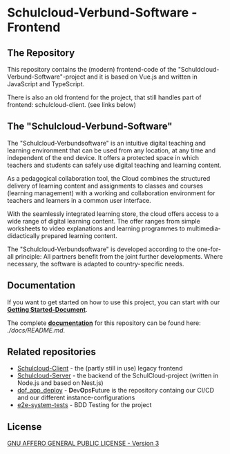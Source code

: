 # Schulcloud-Verbund-Software - Frontend

## The Repository

This repository contains the (modern) frontend-code of the "Schuldcloud-Verbund-Software"-project and it is based on Vue.js and written in JavaScript and TypeScript.

There is also an old frontend for the project, that still handles part of frontend: schulcloud-client. (see links below)

## The "Schulcloud-Verbund-Software"

The "Schulcloud-Verbundsoftware" is an intuitive digital teaching and learning environment that can be used from any location, at any time and independent of the end device. It offers a protected space in which teachers and students can safely use digital teaching and learning content.

As a pedagogical collaboration tool, the Cloud combines the structured delivery of learning content and assignments to classes and courses (learning management) with a working and collaboration environment for teachers and learners in a common user interface.

With the seamlessly integrated learning store, the cloud offers access to a wide range of digital learning content. The offer ranges from simple worksheets to video explanations and learning programmes to multimedia-didactically prepared learning content.

The "Schulcloud-Verbundsoftware" is developed according to the one-for-all principle: All partners benefit from the joint further developments. Where necessary, the software is adapted to country-specific needs.

## Documentation

If you want to get started on how to use this project, you can start with our **[Getting Started-Document](./docs/0_GettingStarted.md)**.

The complete **[documentation](./docs/README.md)** for this repository can be found here: *./docs/README.md*.

## Related repositories

- [Schulcloud-Client](https://github.com/hpi-schul-cloud/schulcloud-client) - the (partly still in use) legacy frontend
- [Schulcloud-Server](https://github.com/hpi-schul-cloud/schulcloud-server) - the backend of the SchulCloud-project (written in Node.js and based on Nest.js)
- [dof_app_deploy](https://github.com/hpi-schul-cloud/dof_app_deploy) - **D**ev**O**ps**F**uture is the repository containg our CI/CD and our different instance-configurations
- [e2e-system-tests](https://github.com/hpi-schul-cloud/e2e-system-tests) - BDD Testing for the project

## License

[GNU AFFERO GENERAL PUBLIC LICENSE - Version 3](./LICENSE.md)
